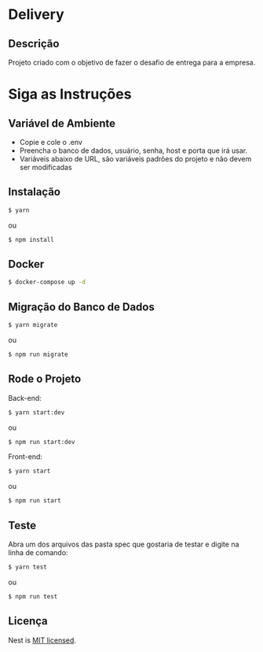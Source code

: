 # Delivery

## Descrição

Projeto criado com o objetivo de fazer o desafio de entrega para a empresa.

# Siga as Instruções
## Variável de Ambiente

- Copie e cole o .env
- Preencha o banco de dados, usuário, senha, host e porta que irá usar.
- Variáveis abaixo de URL, são variáveis padrões do projeto e não devem ser modificadas

## Instalação

```bash
$ yarn
```
ou
```bash
$ npm install
```

## Docker

```bash
$ docker-compose up -d
```

## Migração do Banco de Dados

```bash
$ yarn migrate
```
ou
```bash
$ npm run migrate
```

## Rode o Projeto

Back-end:
```bash
$ yarn start:dev
```
ou
```bash
$ npm run start:dev
```

Front-end:
```bash
$ yarn start
```
ou
```bash
$ npm run start
```

## Teste
Abra um dos arquivos das pasta spec que gostaria de testar e digite na linha de comando:
```bash
$ yarn test
```
ou
```bash
$ npm run test
```

## Licença

Nest is [MIT licensed](LICENSE).
